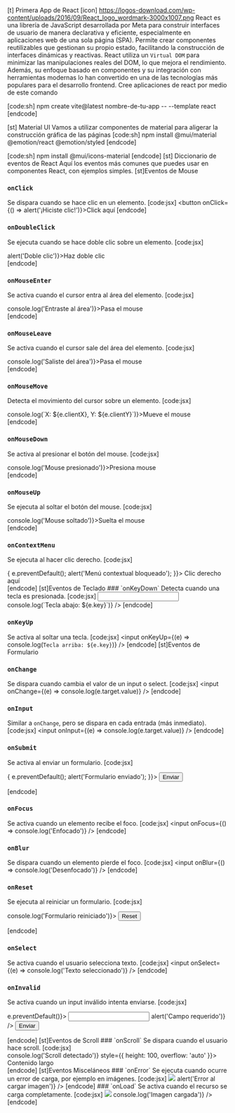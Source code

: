 [t] Primera App de React
[icon] https://logos-download.com/wp-content/uploads/2016/09/React_logo_wordmark-3000x1007.png
React es una librería de JavaScript desarrollada por Meta para construir interfaces de usuario de manera declarativa y eficiente, especialmente en aplicaciones web de una sola página (SPA). 
Permite crear componentes reutilizables que gestionan su propio estado, facilitando la construcción de interfaces dinámicas y reactivas. 
React utiliza un `Virtual DOM` para minimizar las manipulaciones reales del DOM, lo que mejora el rendimiento. Además, su enfoque basado en componentes y su integración con herramientas modernas lo han convertido en una de las tecnologías más populares para el desarrollo frontend.
Cree aplicaciones de react por medio de este comando

[code:sh]
npm create vite@latest nombre-de-tu-app -- --template react
[endcode]

[st] Material UI
Vamos a utilizar componentes de material para aligerar la construcción gráfica de las páginas
[code:sh]
npm install @mui/material @emotion/react @emotion/styled
[endcode]

[code:sh]
npm install @mui/icons-material
[endcode]
[st] Diccionario de eventos de React
Aquí los eventos más comunes que puedes usar en componentes React, con ejemplos simples.
[st]Eventos de Mouse
### `onClick`
Se dispara cuando se hace clic en un elemento.
[code:jsx]
<button onClick={() => alert('¡Hiciste clic!')}>Click aquí</button>
[endcode]

### `onDoubleClick`
Se ejecuta cuando se hace doble clic sobre un elemento.
[code:jsx]
<div onDoubleClick={() => alert('Doble clic')}>Haz doble clic</div>
[endcode]

### `onMouseEnter`
Se activa cuando el cursor entra al área del elemento.
[code:jsx]
<div onMouseEnter={() => console.log('Entraste al área')}>Pasa el mouse</div>
[endcode]

### `onMouseLeave`
Se activa cuando el cursor sale del área del elemento.
[code:jsx]
<div onMouseLeave={() => console.log('Saliste del área')}>Pasa el mouse</div>
[endcode]

### `onMouseMove`
Detecta el movimiento del cursor sobre un elemento.
[code:jsx]
<div onMouseMove={(e) => console.log(`X: ${e.clientX}, Y: ${e.clientY}`)}>Mueve el mouse</div>
[endcode]

### `onMouseDown`
Se activa al presionar el botón del mouse.
[code:jsx]
<div onMouseDown={() => console.log('Mouse presionado')}>Presiona mouse</div>
[endcode]

### `onMouseUp`
Se ejecuta al soltar el botón del mouse.
[code:jsx]
<div onMouseUp={() => console.log('Mouse soltado')}>Suelta el mouse</div>
[endcode]

### `onContextMenu`
Se ejecuta al hacer clic derecho.
[code:jsx]
<div onContextMenu={(e) => { e.preventDefault(); alert('Menú contextual bloqueado'); }}>
  Clic derecho aquí
</div>
[endcode]
[st]Eventos de Teclado
### `onKeyDown`
Detecta cuando una tecla es presionada.
[code:jsx]
<input onKeyDown={(e) => console.log(`Tecla abajo: ${e.key}`)} />
[endcode]

### `onKeyUp`
Se activa al soltar una tecla.
[code:jsx]
<input onKeyUp={(e) => console.log(`Tecla arriba: ${e.key}`)} />
[endcode]
[st]Eventos de Formulario
### `onChange`
Se dispara cuando cambia el valor de un input o select.
[code:jsx]
<input onChange={(e) => console.log(e.target.value)} />
[endcode]

### `onInput`
Similar a `onChange`, pero se dispara en cada entrada (más inmediato).
[code:jsx]
<input onInput={(e) => console.log(e.target.value)} />
[endcode]

### `onSubmit`
Se activa al enviar un formulario.
[code:jsx]
<form onSubmit={(e) => { e.preventDefault(); alert('Formulario enviado'); }}>
  <button type="submit">Enviar</button>
</form>
[endcode]

### `onFocus`
Se activa cuando un elemento recibe el foco.
[code:jsx]
<input onFocus={() => console.log('Enfocado')} />
[endcode]

### `onBlur`
Se dispara cuando un elemento pierde el foco.
[code:jsx]
<input onBlur={() => console.log('Desenfocado')} />
[endcode]

### `onReset`
Se ejecuta al reiniciar un formulario.
[code:jsx]
<form onReset={() => console.log('Formulario reiniciado')}>
  <button type="reset">Reset</button>
</form>
[endcode]

### `onSelect`
Se activa cuando el usuario selecciona texto.
[code:jsx]
<input onSelect={(e) => console.log('Texto seleccionado')} />
[endcode]

### `onInvalid`
Se activa cuando un input inválido intenta enviarse.
[code:jsx]
<form onSubmit={(e) => e.preventDefault()}>
  <input required onInvalid={() => alert('Campo requerido')} />
  <button type="submit">Enviar</button>
</form>
[endcode]
[st]Eventos de Scroll
### `onScroll`
Se dispara cuando el usuario hace scroll.
[code:jsx]
<div onScroll={() => console.log('Scroll detectado')} style={{ height: 100, overflow: 'auto' }}>
  <div style={{ height: 300 }}>Contenido largo</div>
</div>
[endcode]
[st]Eventos Misceláneos
### `onError`
Se ejecuta cuando ocurre un error de carga, por ejemplo en imágenes.
[code:jsx]
<img src="imagen-inexistente.jpg" onError={() => alert('Error al cargar imagen')} />
[endcode]
### `onLoad`
Se activa cuando el recurso se carga completamente.
[code:jsx]
<img src="https://via.placeholder.com/150" onLoad={() => console.log('Imagen cargada')} />
[endcode]